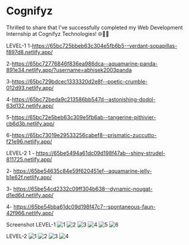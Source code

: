 # Cognifyz

Thrilled to share that I've successfully completed my Web Development Internship at Cognifyz Technologies! 🌐👩‍💻

LEVEL-1
1-https://65bc725bbeb63c304e5fb6b5--verdant-sopapillas-f897d8.netlify.app/

2-https://65bc72776846f836ea986dca--aquamarine-panda-891e34.netlify.app/?username=abhisek2003panda

3-https://65bc729bdcec1333320d2e8f--poetic-crumble-012d93.netlify.app/

4-https://65bc72beda9c213586bb547d--astonishing-dodol-63d132.netlify.app/

5-https://65bc72e5beb63c309e5fb6ab--tangerine-pithivier-cb6d3b.netlify.app/

6-https://65bc73019e29533256cabef8--prismatic-zuccutto-f21e96.netlify.app/

LEVEL-2
1 - https://65be5494a61dc09d198f47ab--shiny-strudel-811725.netlify.app/

2- https://65be54635c84e59f620451ef--aquamarine-jelly-b1e62f.netlify.app/

3- https://65be54cd2332c09ff304b638--dynamic-nougat-d1ed6d.netlify.app/

4- https://65be54bba61dc09d198f47c7--spontaneous-faun-42f966.netlify.app/

Screenshot
LEVEL-1
![1](https://github.com/abhisek2004/Cognifyz/assets/117925314/f0442b33-87a5-4fae-8d5c-46ebb02d96bc)
![2](https://github.com/abhisek2004/Cognifyz/assets/117925314/09da24e1-7f12-41ca-b64b-8cc483484e48)
![3](https://github.com/abhisek2004/Cognifyz/assets/117925314/a5d7cda6-13ac-42b0-9a50-83678a0cd995)
![4](https://github.com/abhisek2004/Cognifyz/assets/117925314/f75f53e6-d459-48af-b73c-da23c843468b)
![5](https://github.com/abhisek2004/Cognifyz/assets/117925314/c3c790be-ea42-414d-bec2-0b6b51b7ec1d)
![6](https://github.com/abhisek2004/Cognifyz/assets/117925314/d29e69b9-a1bf-4907-a052-8e43caea7939)

LEVEL-2
![1](https://github.com/abhisek2004/Cognifyz/assets/117925314/88ea3be8-e4d1-439e-9a05-bf241621903f)
![2](https://github.com/abhisek2004/Cognifyz/assets/117925314/9899d0c0-a862-43fb-89b9-c8d8f8891ab4)
![3](https://github.com/abhisek2004/Cognifyz/assets/117925314/54b330eb-06fd-445c-8366-0b1263748436)
![4](https://github.com/abhisek2004/Cognifyz/assets/117925314/853fa3c8-e3be-4fa6-aad8-65794a61ecdd)

